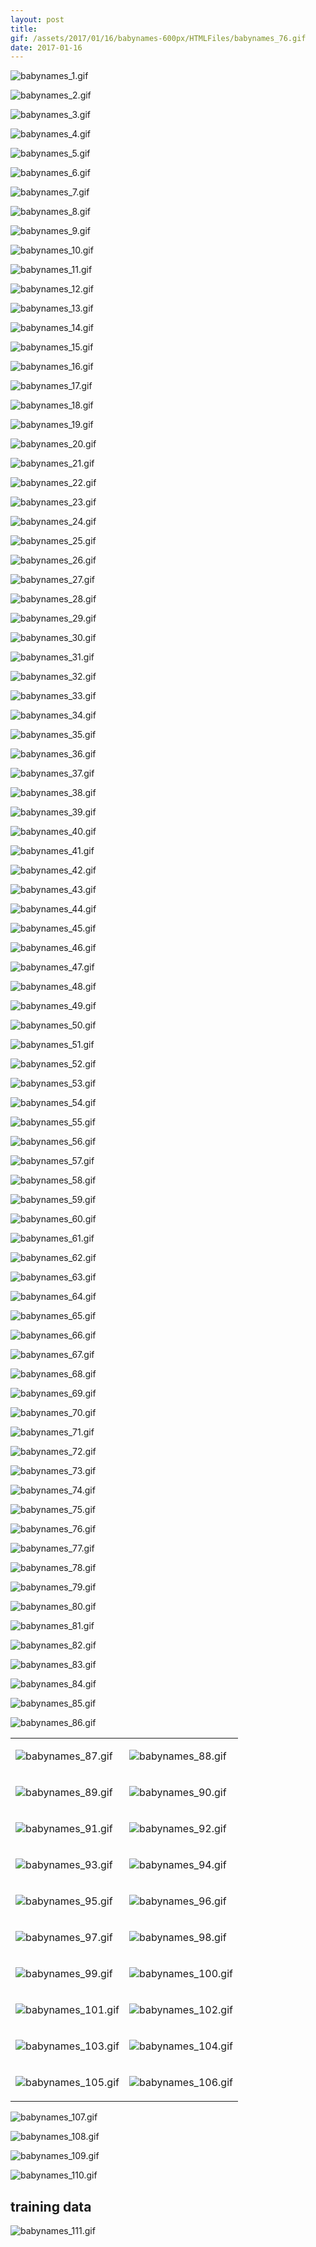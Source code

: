 ```yaml
---
layout: post
title: 
gif: /assets/2017/01/16/babynames-600px/HTMLFiles/babynames_76.gif
date: 2017-01-16
---
```


![babynames\_1.gif](../../../assets/2017/01/16/babynames-600px/HTMLFiles/babynames_1.gif)

![babynames\_2.gif](../../../assets/2017/01/16/babynames-600px/HTMLFiles/babynames_2.gif)

![babynames\_3.gif](../../../assets/2017/01/16/babynames-600px/HTMLFiles/babynames_3.gif)

![babynames\_4.gif](../../../assets/2017/01/16/babynames-600px/HTMLFiles/babynames_4.gif)

![babynames\_5.gif](../../../assets/2017/01/16/babynames-600px/HTMLFiles/babynames_5.gif)

![babynames\_6.gif](../../../assets/2017/01/16/babynames-600px/HTMLFiles/babynames_6.gif)

![babynames\_7.gif](../../../assets/2017/01/16/babynames-600px/HTMLFiles/babynames_7.gif)

![babynames\_8.gif](../../../assets/2017/01/16/babynames-600px/HTMLFiles/babynames_8.gif)

![babynames\_9.gif](../../../assets/2017/01/16/babynames-600px/HTMLFiles/babynames_9.gif)

![babynames\_10.gif](../../../assets/2017/01/16/babynames-600px/HTMLFiles/babynames_10.gif)

![babynames\_11.gif](../../../assets/2017/01/16/babynames-600px/HTMLFiles/babynames_11.gif)

![babynames\_12.gif](../../../assets/2017/01/16/babynames-600px/HTMLFiles/babynames_12.gif)

![babynames\_13.gif](../../../assets/2017/01/16/babynames-600px/HTMLFiles/babynames_13.gif)

![babynames\_14.gif](../../../assets/2017/01/16/babynames-600px/HTMLFiles/babynames_14.gif)

![babynames\_15.gif](../../../assets/2017/01/16/babynames-600px/HTMLFiles/babynames_15.gif)

![babynames\_16.gif](../../../assets/2017/01/16/babynames-600px/HTMLFiles/babynames_16.gif)

![babynames\_17.gif](../../../assets/2017/01/16/babynames-600px/HTMLFiles/babynames_17.gif)

![babynames\_18.gif](../../../assets/2017/01/16/babynames-600px/HTMLFiles/babynames_18.gif)

![babynames\_19.gif](../../../assets/2017/01/16/babynames-600px/HTMLFiles/babynames_19.gif)

![babynames\_20.gif](../../../assets/2017/01/16/babynames-600px/HTMLFiles/babynames_20.gif)

![babynames\_21.gif](../../../assets/2017/01/16/babynames-600px/HTMLFiles/babynames_21.gif)

![babynames\_22.gif](../../../assets/2017/01/16/babynames-600px/HTMLFiles/babynames_22.gif)

![babynames\_23.gif](../../../assets/2017/01/16/babynames-600px/HTMLFiles/babynames_23.gif)

![babynames\_24.gif](../../../assets/2017/01/16/babynames-600px/HTMLFiles/babynames_24.gif)

![babynames\_25.gif](../../../assets/2017/01/16/babynames-600px/HTMLFiles/babynames_25.gif)

![babynames\_26.gif](../../../assets/2017/01/16/babynames-600px/HTMLFiles/babynames_26.gif)

![babynames\_27.gif](../../../assets/2017/01/16/babynames-600px/HTMLFiles/babynames_27.gif)

![babynames\_28.gif](../../../assets/2017/01/16/babynames-600px/HTMLFiles/babynames_28.gif)

![babynames\_29.gif](../../../assets/2017/01/16/babynames-600px/HTMLFiles/babynames_29.gif)

![babynames\_30.gif](../../../assets/2017/01/16/babynames-600px/HTMLFiles/babynames_30.gif)

![babynames\_31.gif](../../../assets/2017/01/16/babynames-600px/HTMLFiles/babynames_31.gif)

![babynames\_32.gif](../../../assets/2017/01/16/babynames-600px/HTMLFiles/babynames_32.gif)

![babynames\_33.gif](../../../assets/2017/01/16/babynames-600px/HTMLFiles/babynames_33.gif)

![babynames\_34.gif](../../../assets/2017/01/16/babynames-600px/HTMLFiles/babynames_34.gif)

![babynames\_35.gif](../../../assets/2017/01/16/babynames-600px/HTMLFiles/babynames_35.gif)

![babynames\_36.gif](../../../assets/2017/01/16/babynames-600px/HTMLFiles/babynames_36.gif)

![babynames\_37.gif](../../../assets/2017/01/16/babynames-600px/HTMLFiles/babynames_37.gif)

![babynames\_38.gif](../../../assets/2017/01/16/babynames-600px/HTMLFiles/babynames_38.gif)

![babynames\_39.gif](../../../assets/2017/01/16/babynames-600px/HTMLFiles/babynames_39.gif)

![babynames\_40.gif](../../../assets/2017/01/16/babynames-600px/HTMLFiles/babynames_40.gif)

![babynames\_41.gif](../../../assets/2017/01/16/babynames-600px/HTMLFiles/babynames_41.gif)

![babynames\_42.gif](../../../assets/2017/01/16/babynames-600px/HTMLFiles/babynames_42.gif)

![babynames\_43.gif](../../../assets/2017/01/16/babynames-600px/HTMLFiles/babynames_43.gif)

![babynames\_44.gif](../../../assets/2017/01/16/babynames-600px/HTMLFiles/babynames_44.gif)

<span id="Info583686145583-5770083"></span> ![babynames\_45.gif](../../../assets/2017/01/16/babynames-600px/HTMLFiles/babynames_45.gif)

![babynames\_46.gif](../../../assets/2017/01/16/babynames-600px/HTMLFiles/babynames_46.gif)

![babynames\_47.gif](../../../assets/2017/01/16/babynames-600px/HTMLFiles/babynames_47.gif)

![babynames\_48.gif](../../../assets/2017/01/16/babynames-600px/HTMLFiles/babynames_48.gif)

![babynames\_49.gif](../../../assets/2017/01/16/babynames-600px/HTMLFiles/babynames_49.gif)

![babynames\_50.gif](../../../assets/2017/01/16/babynames-600px/HTMLFiles/babynames_50.gif)

![babynames\_51.gif](../../../assets/2017/01/16/babynames-600px/HTMLFiles/babynames_51.gif)

<span id="Info333686144915-5770083"></span> ![babynames\_52.gif](../../../assets/2017/01/16/babynames-600px/HTMLFiles/babynames_52.gif)

![babynames\_53.gif](../../../assets/2017/01/16/babynames-600px/HTMLFiles/babynames_53.gif)

![babynames\_54.gif](../../../assets/2017/01/16/babynames-600px/HTMLFiles/babynames_54.gif)

![babynames\_55.gif](../../../assets/2017/01/16/babynames-600px/HTMLFiles/babynames_55.gif)

![babynames\_56.gif](../../../assets/2017/01/16/babynames-600px/HTMLFiles/babynames_56.gif)

![babynames\_57.gif](../../../assets/2017/01/16/babynames-600px/HTMLFiles/babynames_57.gif)

![babynames\_58.gif](../../../assets/2017/01/16/babynames-600px/HTMLFiles/babynames_58.gif)

![babynames\_59.gif](../../../assets/2017/01/16/babynames-600px/HTMLFiles/babynames_59.gif)

![babynames\_60.gif](../../../assets/2017/01/16/babynames-600px/HTMLFiles/babynames_60.gif)

![babynames\_61.gif](../../../assets/2017/01/16/babynames-600px/HTMLFiles/babynames_61.gif)

![babynames\_62.gif](../../../assets/2017/01/16/babynames-600px/HTMLFiles/babynames_62.gif)

![babynames\_63.gif](../../../assets/2017/01/16/babynames-600px/HTMLFiles/babynames_63.gif)

![babynames\_64.gif](../../../assets/2017/01/16/babynames-600px/HTMLFiles/babynames_64.gif)

![babynames\_65.gif](../../../assets/2017/01/16/babynames-600px/HTMLFiles/babynames_65.gif)

![babynames\_66.gif](../../../assets/2017/01/16/babynames-600px/HTMLFiles/babynames_66.gif)

![babynames\_67.gif](../../../assets/2017/01/16/babynames-600px/HTMLFiles/babynames_67.gif)

![babynames\_68.gif](../../../assets/2017/01/16/babynames-600px/HTMLFiles/babynames_68.gif)

![babynames\_69.gif](../../../assets/2017/01/16/babynames-600px/HTMLFiles/babynames_69.gif)

![babynames\_70.gif](../../../assets/2017/01/16/babynames-600px/HTMLFiles/babynames_70.gif)

![babynames\_71.gif](../../../assets/2017/01/16/babynames-600px/HTMLFiles/babynames_71.gif)

![babynames\_72.gif](../../../assets/2017/01/16/babynames-600px/HTMLFiles/babynames_72.gif)

![babynames\_73.gif](../../../assets/2017/01/16/babynames-600px/HTMLFiles/babynames_73.gif)

![babynames\_74.gif](../../../assets/2017/01/16/babynames-600px/HTMLFiles/babynames_74.gif)

![babynames\_75.gif](../../../assets/2017/01/16/babynames-600px/HTMLFiles/babynames_75.gif)

![babynames\_76.gif](../../../assets/2017/01/16/babynames-600px/HTMLFiles/babynames_76.gif)

![babynames\_77.gif](../../../assets/2017/01/16/babynames-600px/HTMLFiles/babynames_77.gif)

![babynames\_78.gif](../../../assets/2017/01/16/babynames-600px/HTMLFiles/babynames_78.gif)

![babynames\_79.gif](../../../assets/2017/01/16/babynames-600px/HTMLFiles/babynames_79.gif)

![babynames\_80.gif](../../../assets/2017/01/16/babynames-600px/HTMLFiles/babynames_80.gif)

![babynames\_81.gif](../../../assets/2017/01/16/babynames-600px/HTMLFiles/babynames_81.gif)

![babynames\_82.gif](../../../assets/2017/01/16/babynames-600px/HTMLFiles/babynames_82.gif)

![babynames\_83.gif](../../../assets/2017/01/16/babynames-600px/HTMLFiles/babynames_83.gif)

![babynames\_84.gif](../../../assets/2017/01/16/babynames-600px/HTMLFiles/babynames_84.gif)

![babynames\_85.gif](../../../assets/2017/01/16/babynames-600px/HTMLFiles/babynames_85.gif)

![babynames\_86.gif](../../../assets/2017/01/16/babynames-600px/HTMLFiles/babynames_86.gif)

<table>
<colgroup>
<col width="50%" />
<col width="50%" />
</colgroup>
<tbody>
<tr class="odd">
<td align="left"><p><img src="../../../assets/2017/01/16/babynames-600px/HTMLFiles/babynames_87.gif" alt="babynames_87.gif" /></p></td>
<td align="left"><p><img src="../../../assets/2017/01/16/babynames-600px/HTMLFiles/babynames_88.gif" alt="babynames_88.gif" /></p></td>
</tr>
<tr class="even">
<td align="left"><p><img src="../../../assets/2017/01/16/babynames-600px/HTMLFiles/babynames_89.gif" alt="babynames_89.gif" /></p></td>
<td align="left"><p><img src="../../../assets/2017/01/16/babynames-600px/HTMLFiles/babynames_90.gif" alt="babynames_90.gif" /></p></td>
</tr>
<tr class="odd">
<td align="left"><p><img src="../../../assets/2017/01/16/babynames-600px/HTMLFiles/babynames_91.gif" alt="babynames_91.gif" /></p></td>
<td align="left"><p><img src="../../../assets/2017/01/16/babynames-600px/HTMLFiles/babynames_92.gif" alt="babynames_92.gif" /></p></td>
</tr>
<tr class="even">
<td align="left"><p><img src="../../../assets/2017/01/16/babynames-600px/HTMLFiles/babynames_93.gif" alt="babynames_93.gif" /></p></td>
<td align="left"><p><img src="../../../assets/2017/01/16/babynames-600px/HTMLFiles/babynames_94.gif" alt="babynames_94.gif" /></p></td>
</tr>
<tr class="odd">
<td align="left"><p><img src="../../../assets/2017/01/16/babynames-600px/HTMLFiles/babynames_95.gif" alt="babynames_95.gif" /></p></td>
<td align="left"><p><img src="../../../assets/2017/01/16/babynames-600px/HTMLFiles/babynames_96.gif" alt="babynames_96.gif" /></p></td>
</tr>
<tr class="even">
<td align="left"><p><img src="../../../assets/2017/01/16/babynames-600px/HTMLFiles/babynames_97.gif" alt="babynames_97.gif" /></p></td>
<td align="left"><p><img src="../../../assets/2017/01/16/babynames-600px/HTMLFiles/babynames_98.gif" alt="babynames_98.gif" /></p></td>
</tr>
<tr class="odd">
<td align="left"><p><img src="../../../assets/2017/01/16/babynames-600px/HTMLFiles/babynames_99.gif" alt="babynames_99.gif" /></p></td>
<td align="left"><p><img src="../../../assets/2017/01/16/babynames-600px/HTMLFiles/babynames_100.gif" alt="babynames_100.gif" /></p></td>
</tr>
<tr class="even">
<td align="left"><p><img src="../../../assets/2017/01/16/babynames-600px/HTMLFiles/babynames_101.gif" alt="babynames_101.gif" /></p></td>
<td align="left"><p><img src="../../../assets/2017/01/16/babynames-600px/HTMLFiles/babynames_102.gif" alt="babynames_102.gif" /></p></td>
</tr>
<tr class="odd">
<td align="left"><p><img src="../../../assets/2017/01/16/babynames-600px/HTMLFiles/babynames_103.gif" alt="babynames_103.gif" /></p></td>
<td align="left"><p><img src="../../../assets/2017/01/16/babynames-600px/HTMLFiles/babynames_104.gif" alt="babynames_104.gif" /></p></td>
</tr>
<tr class="even">
<td align="left"><p><img src="../../../assets/2017/01/16/babynames-600px/HTMLFiles/babynames_105.gif" alt="babynames_105.gif" /></p></td>
<td align="left"><p><img src="../../../assets/2017/01/16/babynames-600px/HTMLFiles/babynames_106.gif" alt="babynames_106.gif" /></p></td>
</tr>
</tbody>
</table>

![babynames\_107.gif](../../../assets/2017/01/16/babynames-600px/HTMLFiles/babynames_107.gif)

![babynames\_108.gif](../../../assets/2017/01/16/babynames-600px/HTMLFiles/babynames_108.gif)

![babynames\_109.gif](../../../assets/2017/01/16/babynames-600px/HTMLFiles/babynames_109.gif)

![babynames\_110.gif](../../../assets/2017/01/16/babynames-600px/HTMLFiles/babynames_110.gif)

training data
-------------

![babynames\_111.gif](../../../assets/2017/01/16/babynames-600px/HTMLFiles/babynames_111.gif)
